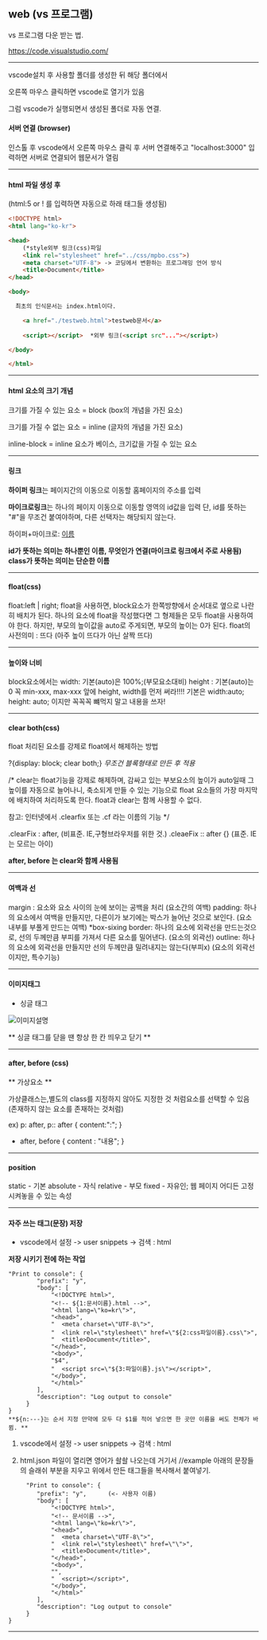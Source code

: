## web (vs 프로그램)

vs 프로그램 다운 받는 법.

https://code.visualstudio.com/

---

vscode설치 후 사용할 폴더를 생성한 뒤 해당 폴더에서

오른쪽 마우스 클릭하면 vscode로 열기가 있음

그럼 vscode가 실행되면서 생성된 폴더로 자동 연결.

#### 서버 연결 (browser)
인스톨 후 vscode에서 오른쪽 마우스 클릭 후 서버 연결해주고
"localhost:3000" 입력하면 서버로 연결되어 웹문서가 열림

---

#### html 파일 생성 후
(html:5 or ! 를 입력하면 자동으로 하래 태그들 생성됨)

<!DOCTYPE html>

``` html 
<!DOCTYPE html>
<html lang="ko-kr">

<head>
	(*style외부 링크(css)파일 
    <link rel="stylesheet" href="../css/mpbo.css">)
    <meta charset="UTF-8"> -> 코딩에서 변환하는 프로그래밍 언어 방식
	<title>Document</title>
</head>

<body>

  최초의 인식문서는 index.html이다.

    <a href="./testweb.html">testweb문서</a>
    
    <script></script>  *외부 링크(<script src"..."></script>)

</body>

</html> 
```

---

#### html 요소의 크기 개념

크기를 가질 수 있는 요소 = block (box의 개념을 가진 요소)

크기를 가질 수 없는 요소 = inline (글자의 개념을 가진 요소)

inline-block = inline 요소가 베이스, 크기값을 가질 수 있는 요소

---

#### 링크

**하이퍼 링크**는 페이지간의 이동으로 이동할 홈페이지의 주소를 입력

**마이크로링크**는 하나의 페이지 이동으로 이동할 영역의 id값을 입력
  단, id를 뜻하는 "#"을 무조건 붙여야하며, 다른 선택자는 해당되지 않는다.

하이퍼+마이크로: <a href="file.html#아이디명">이름</a>

**id가 뜻하는 의미는 하나뿐인 이름, 무엇인가 연결(마이크로 링크에서 주로 사용됨)
class가 뜻하는 의미는 단순한 이름**

---

#### float(css)
 float:left | right;
 float을 사용하면, block요소가 한쪽방향에서 순서대로 옆으로 나란히 배치가 된다.
 하나의 요소에 float을 작성했다면 그 형제들은 모두 float을 사용하여야 한다.
 하지만, 부모의 높이값을 auto로 주게되면, 부모의 높이는 0가 된다.
 float의 사전의미 : 뜨다 (아주 높이 뜨다가 아닌 살짝 뜨다)

---
#### 높이와 너비
block요소에서는 width: 기본(auto)은 100%;(부모요소대비) 
 height : 기본(auto)는 0 
  꼭 min-xxx, max-xxx 앞에 height, width를 먼저 써라!!!!
   기본은 width:auto; height: auto; 이지만 꼭꼭꼭 뺴먹지 말고 내용을 쓰자!

---

#### clear both(css)
float 처리된 요소를 강제로 float에서 해제하는 방법

?{display: block; clear both;} *무조건 블록형태로 만든 후 적용*

/* clear는 float기능을 강제로 해제하며, 감싸고 있는 부보요소의 높이가
auto일때 그 높이를 자동으로 늘어나니, 축소되게 만들 수 있는 기능으로
float 요소들의 가장 마지막에 배치하여 처리하도록 한다.
float과 clear는 함께 사용할 수 없다.

참고: 인터넷에서 .clearfix 또는 .cf 라는 이름의 기능 */

.clearFix : after, (비표준. IE,구형브라우저를 위한 것.)
.cleaeFix :: after {} (표준. IE는 모르는 아이)

**after, before 는 clear와 함께 사용됨**

---

#### 여백과 선
margin : 요소와 요소 사이의 눈에 보이는 공백을 처리 (요소간의 여백)
padding: 하나의 요소에서 여백을 만들지만, 다른이가 보기에는 박스가 늘어난 것으로
보인다. (요소 내부를 부풀게 만드는 여백) *box-sixing
border: 하나의 요소에 외곽선을 만드는것으로, 선의 두께만큼 부피를 가져서 다른 요소를 밀어낸다. (요소의 외곽선)
outline: 하나의 요소에 외곽선을 만들지만 선의 두께만큼 밀려내지는 않는다(부피x)
(요소의 외곽선이지만, 특수기능)

---

#### 이미지태그
- 싱글 태그
<img src="상대경로" alt="이미지설명" />

** 싱글 태그를 닫을 땐 항상 한 칸 띄우고 닫기 **

---

#### after, before (css)
** 가상요소 **

가상클래스는,별도의 class를 지정하지 않아도 지정한 것 처럼요소를 선택할 수 있음
(존재하지 않는 요소를 존재하는 것처럼)

ex) p: after,
  p:: after {
    content:":";
  }


- after, before { content : "내용"; }

---

#### position
static - 기본
absolute - 자식
relative - 부모
fixed - 자유인; 웹 페이지 어디든 고정 시켜놓을 수 있는 속성

---

#### 자주 쓰는 태그(문장) 저장
- vscode에서 설정 -> user snippets -> 검색 : html


**저장 시키기 전에 하는 작업**
```
"Print to console": {
	 	"prefix": "y",
	 	"body": [
			"<!DOCTYPE html>",
			"<!-- ${1:문서이름}.html -->",
			"<html lang=\"ko=kr\">",
			"<head>",
			"  <meta charset=\"UTF-8\">",
			"  <link rel=\"stylesheet\" href=\"${2:css파일이름}.css\">",
			"  <title>Document</title>",
			"</head>",
			"<body>",
			"$4",  
			"  <script src=\"${3:파일이름}.js\"></script>",
			"</body>",
			"</html>"
	 	],
	 	"description": "Log output to console"
	 }
} 
**${n:---}는 순서 지정 만약에 모두 다 $1를 적어 넣으면 한 곳만 이름을 써도 전체가 바뀜. **
```
1. vscode에서 설정 -> user snippets -> 검색 : html

2. html.json 파일이 열리면 영어가 솰솰 나오는데 거기서 //example 아래의 문장들의 슬래쉬 부분을 지우고 위에서 만든 태그들을 복사해서 붙여넣기.

```
	 "Print to console": {
	 	"prefix": "y",		(<- 사용자 이름)
	 	"body": [
			"<!DOCTYPE html>",
			"<!-- 문서이름 -->",
			"<html lang=\"ko=kr\">",
			"<head>",
			"  <meta charset=\"UTF-8\">",
			"  <link rel=\"stylesheet\" href=\"\">",
			"  <title>Document</title>",
			"</head>",
			"<body>",
			"",  
			"  <script></script>",
			"</body>",
			"</html>"
	 	],
	 	"description": "Log output to console"
	 }
}
```

---
